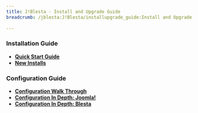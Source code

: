 ```yaml
---
title: J!Blesta - Install and Upgrade Guide
breadcrumb: /jblesta:J!Blesta/installupgrade_guide:Install and Upgrade Guide
 
---
```


### Installation Guide

* **[Quick Start Guide](jblesta/quickstart.md)**
* **[New Installs](jblesta/installupgrade_guide/newinstalls.md)**

<!--
### Upgrade Guide
* **[Upgrading - Version 2.5 and Minor Upgrades](jwhmcs/installupgrade_guide/minor.md)**
* **[Upgrading - Version 2.4 or Earlier](jwhmcs/installupgrade_guide/upgrade24.md)**
-->

### Configuration Guide
* **[Configuration Walk Through](jblesta/installupgrade_guide/configwalkthru.md)**
* **[Configuration In Depth:  Joomla!](jblesta/installupgrade_guide/configjoomla.md)**
* **[Configuration In Depth:  Blesta](jblesta/installupgrade_guide/configblesta.md)**